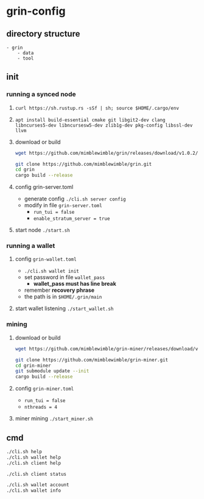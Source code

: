 # grin-config

## directory structure

```graph
- grin
    - data
    - tool
```

## init

### running a synced node

1. `curl https://sh.rustup.rs -sSf | sh; source $HOME/.cargo/env`

1. `apt install build-essential cmake git libgit2-dev clang libncurses5-dev libncursesw5-dev zlib1g-dev pkg-config libssl-dev llvm`

1. download or build
    ```bash
    wget https://github.com/mimblewimble/grin/releases/download/v1.0.2/grin-v1.0.2-498013739-linux-amd64.tgz
    ```

    ```bash
    git clone https://github.com/mimblewimble/grin.git
    cd grin
    cargo build --release
    ```

1. config grin-server.toml
    - generate config `./cli.sh server config`
    - modify in file `grin-server.toml`
        - `run_tui = false`
        - `enable_stratum_server = true`

1. start node `./start.sh`

### running a wallet

1. config `grin-wallet.toml`
    - `./cli.sh wallet init`
    - set password in file `wallet_pass`
        - **wallet_pass must has line break**
    - remember **recovery phrase**
    - the path is in `$HOME/.grin/main`

1. start wallet listening `./start_wallet.sh`

### mining

1. download or build
    ```bash
    wget https://github.com/mimblewimble/grin-miner/releases/download/v1.0.2/grin-miner-v1.0.2-480780314-linux-amd64.tgz
    ```

    ```bash
    git clone https://github.com/mimblewimble/grin-miner.git
    cd grin-miner
    git submodule update --init
    cargo build --release
    ```

1. config `grin-miner.toml`
    - `run_tui = false`
    - `nthreads = 4`

1. miner mining `./start_miner.sh`

## cmd

```bash
./cli.sh help
./cli.sh wallet help
./cli.sh client help

./cli.sh client status

./cli.sh wallet account
./cli.sh wallet info
```
